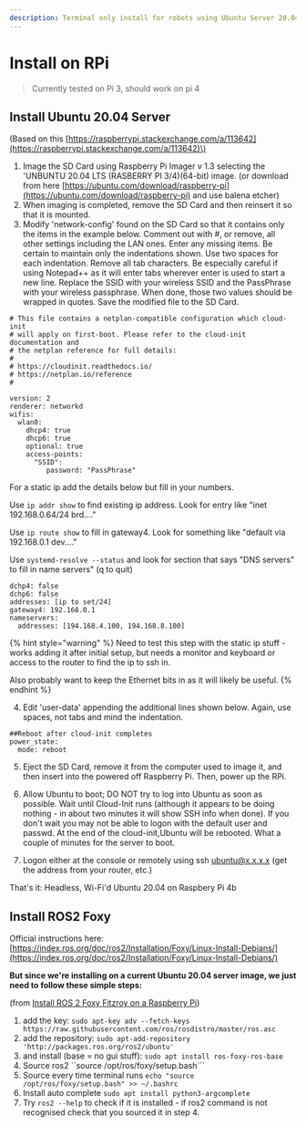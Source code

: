 ```yaml
---
description: Terminal only install for robots using Ubuntu Server 20.04 and ROS2 Foxy
---
```


# Install on RPi

> Currently tested on Pi 3, should work on pi 4

## Install Ubuntu 20.04 Server

\(Based on this [https://raspberrypi.stackexchange.com/a/113642](https://raspberrypi.stackexchange.com/a/113642)\)

1. Image the SD Card using Raspberry Pi Imager v 1.3 selecting the 'UNBUNTU 20.04 LTS \(RASBERRY PI 3/4\)\(64-bit\) image.  \(or download from here [https://ubuntu.com/download/raspberry-pi](https://ubuntu.com/download/raspberry-pi) and use balena etcher\)
2. When imaging is completed, remove the SD Card and then reinsert it so that it is mounted. 
3. Modify 'network-config' found on the SD Card so that it contains only the items in the example below. Comment out with \#, or remove, all other settings including the LAN ones. Enter any missing items. Be certain to maintain only the indentations shown. Use two spaces for each indentation. Remove all tab characters. Be especially careful if using Notepad++ as it will enter tabs wherever enter is used to start a new line. Replace the SSID with your wireless SSID and the PassPhrase with your wireless passphrase. When done, those two values should be wrapped in quotes. Save the modified file to the SD Card. 

```text
# This file contains a netplan-compatible configuration which cloud-init
# will apply on first-boot. Please refer to the cloud-init documentation and
# the netplan reference for full details:
#
# https://cloudinit.readthedocs.io/
# https://netplan.io/reference
#

version: 2
renderer: networkd
wifis:
  wlan0:
    dhcp4: true
    dhcp6: true
    optional: true
    access-points:
      "SSID":
         password: "PassPhrase"
```

For a static ip add the details below but fill in your numbers.

Use `ip addr show` to find existing ip address. Look for entry like "inet 192.168.0.64/24 brd...."

Use `ip route show` to fill in gateway4. Look for something like "default via 192.168.0.1 dev...."

Use `systemd-resolve --status` and look for section that says "DNS servers" to fill in name servers" \(q to quit\)

```text
dchp4: false 
dchp6: false 
addresses: [ip to set/24] 
gateway4: 192.168.0.1 
nameservers: 
  addresses: [194.168.4.100, 194.168.8.100] 
```

{% hint style="warning" %}
Need to test this step with the static ip stuff - works adding it after initial setup, but needs a monitor and keyboard or access to the router to find the ip to ssh in.

Also probably want to keep the Ethernet bits in as it will likely be useful.
{% endhint %}

4. Edit 'user-data' appending the additional lines shown below. Again, use spaces, not tabs and mind the indentation. 

```text
##Reboot after cloud-init completes
power_state:
  mode: reboot
```

5. Eject the SD Card, remove it from the computer used to image it, and then insert into the powered off Raspberry Pi. Then, power up the RPi. 

6. Allow Ubuntu to boot; DO NOT try to log into Ubuntu as soon as possible. Wait until Cloud-Init runs \(although it appears to be doing nothing - in about two minutes it will show SSH info when done\). If you don't wait you may not be able to logon with the default user and passwd. At the end of the cloud-init,Ubuntu will be rebooted. What a couple of minutes for the server to boot. 

7. Logon either at the console or remotely using ssh [ubuntu@x.x.x.x](mailto:ubuntu@x.x.x.x) \(get the address from your router, etc.\) 

That's it: Headless, Wi-Fi'd Ubuntu 20.04 on Raspbery Pi 4b 

## Install ROS2 Foxy

Official instructions here: [https://index.ros.org/doc/ros2/Installation/Foxy/Linux-Install-Debians/](https://index.ros.org/doc/ros2/Installation/Foxy/Linux-Install-Debians/) 

**But since we're installing on a current Ubuntu 20.04 server image, we just need to follow these  simple steps:** 

\(from [Install ROS 2 Foxy Fitzroy on a Raspberry Pi](https://www.youtube.com/watch?v=0w-CRiuuiKk)\) 

1. add the key:  `sudo apt-key adv --fetch-keys https://raw.githubusercontent.com/ros/rosdistro/master/ros.asc`
2. add the repository: `sudo apt-add-repository 'http://packages.ros.org/ros2/ubuntu'`
3. and install \(base = no gui stuff\):  `sudo apt install ros-foxy-ros-base`
4. Source ros2 ``source /opt/ros/foxy/setup.bash```
5. Source every time terminal runs `echo "source /opt/ros/foxy/setup.bash" >> ~/.bashrc`
6. Install auto complete `sudo apt install python3-argcomplete`
7. Try `ros2 --help` to check if it is installed - if ros2 command is not recognised check that you sourced it in step 4. 


